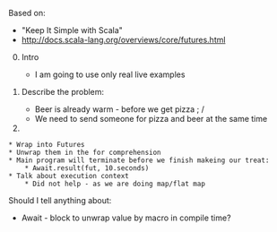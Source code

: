Based on: 
* "Keep It Simple with Scala"
* http://docs.scala-lang.org/overviews/core/futures.html

0. Intro
    * I am going to use only real live examples 

1. Describe the problem:  
    * Beer is already warm - before we get pizza ; /
    * We need to send someone for pizza and beer at the same time
2. 

    * Wrap into Futures 
    * Unwrap them in the for comprehension
    * Main program will terminate before we finish makeing our treat: 
        * Await.result(fut, 10.seconds)
    * Talk about execution context
        * Did not help - as we are doing map/flat map 
        
        
Should I tell anything about: 
   * Await - block to unwrap value by macro in compile time? 